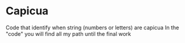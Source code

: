 # Capicua
Code that identify when string (numbers or letters) are capicua
In the "code" you will find all my path until the final work
